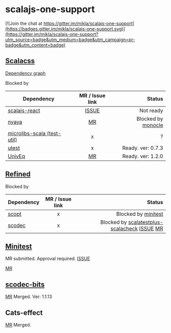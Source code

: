 # scalajs-one-support

[![Join the chat at https://gitter.im/mikla/scalajs-one-support](https://badges.gitter.im/mikla/scalajs-one-support.svg)](https://gitter.im/mikla/scalajs-one-support?utm_source=badge&utm_medium=badge&utm_campaign=pr-badge&utm_content=badge)

## [Scalacss](https://github.com/japgolly/scalacss)

[Dependency graph](https://gist.github.com/mikla/56bb6361fc3a1550cf79bf50387cf3f4)

Blocked by

| Dependency | MR / Issue link | Status |
| ---------- |:---------------:| ------:|
| [scalajs-react](https://github.com/japgolly/scalajs-react)  | [ISSUE](https://github.com/japgolly/scalajs-react/issues/599) | Not ready |
| [nyaya](https://github.com/japgolly/nyaya) | [MR](https://github.com/japgolly/nyaya/pull/77) | Blocked by [monocle](https://github.com/julien-truffaut/Monocle)|
| [microlibs-scala (test-util)](https://github.com/japgolly/microlibs-scala) | x | ? | 
| [utest](https://github.com/lihaoyi/utest) | x | Ready. ver: 0.7.3 |
| [UnivEq](https://github.com/japgolly/univeq) | [MR](https://github.com/japgolly/univeq/pull/41) | Ready. ver: 1.2.0 |

## [Refined](https://github.com/fthomas/refined)

Blocked by

| Dependency | MR / Issue link | Status |
| ---------- |:---------------:| ------:|
| [scopt](https://github.com/scopt/scopt) | x | Blocked by [minitest](#minitest) |
| [scodec](https://github.com/scodec/scodec) | x | Blocked by [scalatestplus-scalacheck](https://github.com/scalatest/scalatestplus-scalacheck) [ISSUE](https://github.com/scalatest/scalatestplus-scalacheck/issues/25) [MR](https://github.com/scalatest/scalatestplus-scalacheck/pull/23) |

## [Minitest](https://github.com/monix/minitest)
MR submitted. Approval required.
[ISSUE](https://github.com/monix/minitest/issues/43)

[MR](https://github.com/monix/minitest/pull/50)

## [scodec-bits](https://github.com/scodec/scodec-bits)
[MR](https://github.com/scodec/scodec-bits/pull/145) Merged. Ver: 1.1.13

## Cats-effect
[MR](https://github.com/typelevel/cats-effect/pull/753/files) Merged.

